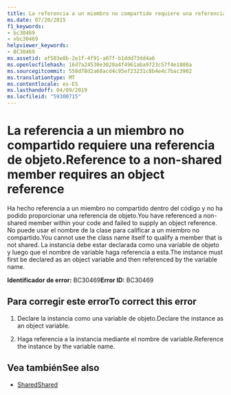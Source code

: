 ```yaml
---
title: La referencia a un miembro no compartido requiere una referencia de objeto.
ms.date: 07/20/2015
f1_keywords:
- bc30469
- vbc30469
helpviewer_keywords:
- BC30469
ms.assetid: af503e8b-2e1f-4f91-a07f-b1ddd73dd4a6
ms.openlocfilehash: 16d7a24530e3020a4f4961aba9723c57f4e1800a
ms.sourcegitcommit: 558d78d2a68acd4c95ef23231c8b4e4c7bac3902
ms.translationtype: MT
ms.contentlocale: es-ES
ms.lasthandoff: 04/09/2019
ms.locfileid: "59300715"
---
```

# <a name="reference-to-a-non-shared-member-requires-an-object-reference"></a><span data-ttu-id="84d8f-102">La referencia a un miembro no compartido requiere una referencia de objeto.</span><span class="sxs-lookup"><span data-stu-id="84d8f-102">Reference to a non-shared member requires an object reference</span></span>
<span data-ttu-id="84d8f-103">Ha hecho referencia a un miembro no compartido dentro del código y no ha podido proporcionar una referencia de objeto.</span><span class="sxs-lookup"><span data-stu-id="84d8f-103">You have referenced a non-shared member within your code and failed to supply an object reference.</span></span> <span data-ttu-id="84d8f-104">No puede usar el nombre de la clase para calificar a un miembro no compartido.</span><span class="sxs-lookup"><span data-stu-id="84d8f-104">You cannot use the class name itself to qualify a member that is not shared.</span></span> <span data-ttu-id="84d8f-105">La instancia debe estar declarada como una variable de objeto y luego que el nombre de variable haga referencia a esta.</span><span class="sxs-lookup"><span data-stu-id="84d8f-105">The instance must first be declared as an object variable and then referenced by the variable name.</span></span>  
  
 <span data-ttu-id="84d8f-106">**Identificador de error:** BC30469</span><span class="sxs-lookup"><span data-stu-id="84d8f-106">**Error ID:** BC30469</span></span>  
  
## <a name="to-correct-this-error"></a><span data-ttu-id="84d8f-107">Para corregir este error</span><span class="sxs-lookup"><span data-stu-id="84d8f-107">To correct this error</span></span>  
  
1. <span data-ttu-id="84d8f-108">Declare la instancia como una variable de objeto.</span><span class="sxs-lookup"><span data-stu-id="84d8f-108">Declare the instance as an object variable.</span></span>  
  
2. <span data-ttu-id="84d8f-109">Haga referencia a la instancia mediante el nombre de variable.</span><span class="sxs-lookup"><span data-stu-id="84d8f-109">Reference the instance by the variable name.</span></span>  
  
## <a name="see-also"></a><span data-ttu-id="84d8f-110">Vea también</span><span class="sxs-lookup"><span data-stu-id="84d8f-110">See also</span></span>

- [<span data-ttu-id="84d8f-111">Shared</span><span class="sxs-lookup"><span data-stu-id="84d8f-111">Shared</span></span>](../../visual-basic/language-reference/modifiers/shared.md)
